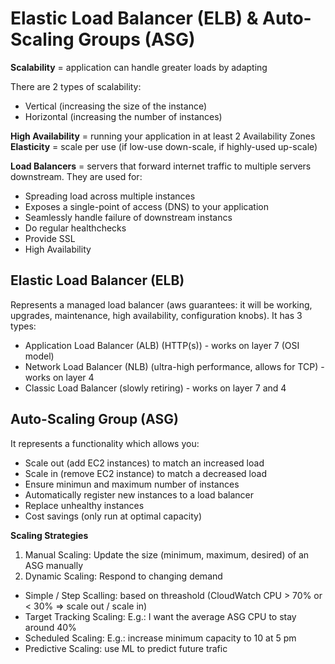 # Elastic Load Balancer (ELB) & Auto-Scaling Groups (ASG)

**Scalability** = application can handle greater loads by adapting

There are 2 types of scalability:
- Vertical (increasing the size of the instance)
- Horizontal (increasing the number of instances)

**High Availability** = running your application in at least 2 Availability Zones
**Elasticity** = scale per use (if low-use down-scale, if highly-used up-scale)

**Load Balancers** = servers that forward internet traffic to multiple servers downstream.
They are used for:
- Spreading load across multiple instances
- Exposes a single-point of access (DNS) to your application
- Seamlessly handle failure of downstream instancs
- Do regular healthchecks
- Provide SSL
- High Availability

## Elastic Load Balancer (ELB)

Represents a managed load balancer (aws guarantees: it will be working, upgrades, maintenance, high availability, configuration knobs).
It has 3 types:
- Application Load Balancer (ALB) (HTTP(s)) - works on layer 7 (OSI model)
- Network Load Balancer (NLB) (ultra-high performance, allows for TCP) - works on layer 4
- Classic Load Balancer (slowly retiring) - works on layer 7 and 4


## Auto-Scaling Group (ASG)

It represents a functionality which allows you:
- Scale out (add EC2 instances) to match an increased load
- Scale in (remove EC2 instance) to match a decreased load
- Ensure minimun and maximum number of instances
- Automatically register new instances to a load balancer
- Replace unhealthy instances
- Cost savings (only run at optimal capacity)

**Scaling Strategies**
1. Manual Scaling: Update the size (minimum, maximum, desired) of an ASG manually
2. Dynamic Scaling: Respond to changing demand
  - Simple / Step Scalling: based on threashold (CloudWatch CPU > 70% or < 30% => scale out / scale in)
  - Target Tracking Scaling: E.g.: I want the average ASG CPU to stay around 40%
  - Scheduled Scaling:  E.g.: increase minimum capacity to 10 at 5 pm
  - Predictive Scaling: use ML to predict future trafic
